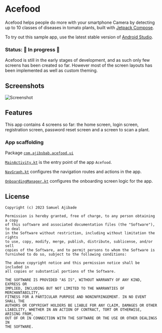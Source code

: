# Acefood

Acefood helps people do more with your smartphone Camera by detecting up to 10 classes of diseases
in tomato plants, built with [Jetpack Compose](https://developer.android.com/jetpack/compose).

To try out this sample app, use the latest stable version
of [Android Studio](https://developer.android.com/studio).

### Status: 🚧 In progress 🚧

Acefood is still in the early stages of development, and as such only few screens has been created
so far. However most of the screen layouts has been implemented as well as custom theming.

## Screenshots

<img src="#" alt="Screenshot">

## Features

This app contains 4 screens so far: the home screen, login screen, registration screen, password
reset screen and a screen to scan a plant.

### App scaffolding

Package [`com.ajibsbab.acefood.ui`][1]

[`MainActivity.kt`][2] is the entry point of the app `Acefood`.

[`NavGraph.kt`][3] configures the navigation routes and actions in the app.

[`OnboardingManager.kt`][4] configures the onboarding screen logic for the app.


[1]: app/src/main/java/com/ajibsbaba/acefood

[2]: app/src/main/java/com/ajibsbaba/acefood/MainActivity.kt

[3]: app/src/main/java/com/ajibsbaba/acefood/navigation/NavGraph.kt

[4]: app/src/main/java/com/ajibsbaba/acefood/OnboardingManager.kt

## License

```
Copyright (c) 2023 Samuel Ajibade

Permission is hereby granted, free of charge, to any person obtaining a copy
of this software and associated documentation files (the "Software"), to deal
in the Software without restriction, including without limitation the rights
to use, copy, modify, merge, publish, distribute, sublicense, and/or sell
copies of the Software, and to permit persons to whom the Software is
furnished to do so, subject to the following conditions:

The above copyright notice and this permission notice shall be included in
all copies or substantial portions of the Software.

THE SOFTWARE IS PROVIDED "AS IS", WITHOUT WARRANTY OF ANY KIND, EXPRESS OR
IMPLIED, INCLUDING BUT NOT LIMITED TO THE WARRANTIES OF MERCHANTABILITY,
FITNESS FOR A PARTICULAR PURPOSE AND NONINFRINGEMENT. IN NO EVENT SHALL THE
AUTHORS OR COPYRIGHT HOLDERS BE LIABLE FOR ANY CLAIM, DAMAGES OR OTHER
LIABILITY, WHETHER IN AN ACTION OF CONTRACT, TORT OR OTHERWISE, ARISING FROM,
OUT OF OR IN CONNECTION WITH THE SOFTWARE OR THE USE OR OTHER DEALINGS IN
THE SOFTWARE.
```